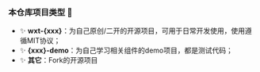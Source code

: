 ### 本仓库项目类型 👋
- ✨ **wxt-{xxx}**：为自己原创/二开的开源项目，可用于日常开发使用，使用遵循MIT协议；
- ✨ **{xxx}-demo**：为自己学习相关组件的demo项目，都是测试代码；
- ✨ **其它**：Fork的开源项目
